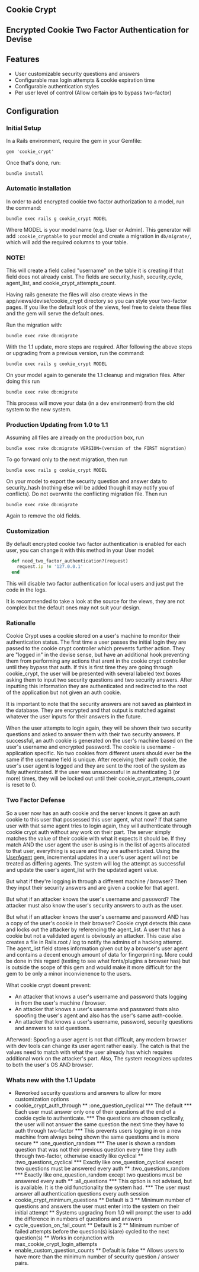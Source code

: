 ## Cookie Crypt

## Encrypted Cookie Two Factor Authentication for Devise

## Features

* User customizable security questions and answers
* Configurable max login attempts & cookie expiration time
* Configurable authentication styles
* Per user level of control (Allow certain ips to bypass two-factor)

## Configuration

### Initial Setup

In a Rails environment, require the gem in your Gemfile:

    gem 'cookie_crypt'

Once that's done, run:

    bundle install


### Automatic installation

In order to add encrypted cookie two factor authorization to a model, run the command:

    bundle exec rails g cookie_crypt MODEL

Where MODEL is your model name (e.g. User or Admin). This generator will add `:cookie_cryptable` to your model
and create a migration in `db/migrate/`, which will add the required columns to your table.

### NOTE!

This will create a field called "username" on the table it is creating if that field does not already exist.
The fields are security_hash, security_cycle, agent_list, and cookie_crypt_attempts_count.

Having rails generate the files will also create views in the app/views/devise/cookie_crypt directory so you can
style your two-factor pages. If you like the default look of the views, feel free to delete these files and the gem
will serve the default ones.

Run the migration with:

    bundle exec rake db:migrate

With the 1.1 update, more steps are required. After following the above steps or upgrading from a previous version, run the command:

    bundle exec rails g cookie_crypt MODEL

On your model again to generate the 1.1 cleanup and migration files. After doing this run

    bundle exec rake db:migrate

This process will move your data (in a dev environment) from the old system to the new system.

### Production Updating from 1.0 to 1.1

Assuming all files are already on the production box, run

    bundle exec rake db:migrate VERSION=(version of the FIRST migration)

To go forward only to the next migration, then run

    bundle exec rails g cookie_crypt MODEL

On your model to export the security question and answer data to security_hash (nothing else will be added though it may notify you of conflicts).
Do not overwrite the conflicting migration file. Then run

    bundle exec rake db:migrate

Again to remove the old fields.

### Customization

By default encrypted cookie two factor authentication is enabled for each user, you can change it with this method in your User model:

```ruby
  def need_two_factor_authentication?(request)
    request.ip != '127.0.0.1'
  end
```

This will disable two factor authentication for local users and just put the code in the logs.

It is recommended to take a look at the source for the views, they are not complex but the default ones may not suit your design.

### Rationalle

Cookie Crypt uses a cookie stored on a user's machine to monitor their authentication status. The first time a user passes the initial login
they are passed to the cookie crypt controller which prevents further action. They are "logged in" in the devise sense, but have an additional hook
preventing them from performing any actions that arent in the cookie crypt controller until they bypass that auth. If this is first time they are going
through cookie_crypt, the user will be presented with several labeled text boxes asking them to input two security questions and two security answers.
After inputting this information they are authenticated and redirected to the root of the application but not given an auth cookie.

It is important to note that the security answers are not saved as plaintext in the database. They are encrypted and that output is matched against
whatever the user inputs for their answers in the future.

When the user attempts to login again, they will be shown their two security questions and asked to answer them with their two security answers.
If successful, an auth cookie is generated on the user's machine based on the user's username and encrypted password. The cookie is username - application
specific. No two cookies from different users should ever be the same if the username field is unique. After receiving their auth cookie, the user's user 
agent is logged and they are sent to the root of the system as fully authenticated. If the user was unsuccessful in authenticating 3 (or more) times, they
will be locked out until their cookie_crypt_attempts_count is reset to 0.

### Two Factor Defense

So a user now has an auth cookie and the server knows it gave an auth cookie to this user that possessed this user agent, what now? If that same user with
that same agent tries to login again, they will authenticate through cookie crypt auth without any work on their part. The server simply matches the value 
of their cookie with what it expects it should be. If they match AND the user agent the user is using is in the list of agents allocated to that user,
everything is square and they are authenticated. Using the [UserAgent](https://github.com/josh/useragent) gem, incremental updates in a user's user agent will not be treated as differing agents.
The system will log the attempt as successful and update the user's agent_list with the updated agent value.

But what if they're logging in through a different machine / browser? Then they input their security answers and are given a cookie for that agent.

But what if an attacker knows the user's username and password? The attacker must also know the user's security answers to auth as the user.

But what if an attacker knows the user's username and password AND has a copy of the user's cookie in their browser? Cookie crypt detects this case and
locks out the attacker by referencing the agent_list. A user that has a cookie but not a validated agent is obviously an attacker. This case also creates a
file in Rails.root / log to notify the admins of a hacking attempt. The agent_list field stores information given out by a browser's user agent and contains a
decent enough amount of data for fingerprinting. More could be done in this regard (testing to see what fonts/plugins a browser has) but is outside the scope
of this gem and would make it more difficult for the gem to be only a minor inconvienence to the users. 

What cookie crypt doesnt prevent:

* An attacker that knows a user's username and password thats logging in from the user's machine / browser.
* An attacker that knows a user's username and password thats also spoofing the user's agent and also has the user's same auth-cookie.
* An attacker that knows a user's username, password, security questions and answers to said questions.

Afterword: Spoofing a user agent is not that difficult, any modern browser with dev tools can change its user agent rather easily. The catch is that the values
need to match with what the user already has which requires additional work on the attacker's part. Also, The system recognizes updates to both the user's OS AND 
browser.


### Whats new with the 1.1 Update
* Reworked security questions and answers to allow for more customization options
* cookie_crypt_auth_through
** :one_question_cyclical
*** The default
*** Each user must answer only one of their questions at the end of a cookie cycle to authenticate.
*** The questions are chosen cyclically, the user will not answer the same question the next time they have to auth through two-factor
*** This prevents users logging in on a new machine from always being shown the same questions and is more secure
** :one_question_random
*** The user is shown a random question that was not their previous question every time they auth through two-factor, otherwise exactly like cyclical
** :two_questions_cyclical
*** Exactly like one_question_cyclical except two questions must be answered every auth
** :two_questions_random
*** Exactly like one_question_random except two questions must be answered every auth
** :all_questions
*** This option is not advised, but is available. It is the old functionality the system had.
*** The user must answer all authentication questions every auth session
* cookie_crypt_minimum_questions
** Default is 3
** Minimum number of questions and answers the user must enter into the system on their initial attempt
** Systems upgrading from 1.0 will prompt the user to add the difference in numbers of questions and answers
* cycle_question_on_fail_count
** Default is 2
** Minimum number of failed attempts before the question(s) is(are) cycled to the next question(s)
** Works in conjunction with max_cookie_crypt_login_attempts
* enable_custom_question_counts
** Default is false
** Allows users to have more than the minimum number of security question / answer pairs.